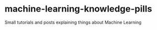 # machine-learning-knowledge-pills
Small tutorials and posts explaining things about Machine Learning
